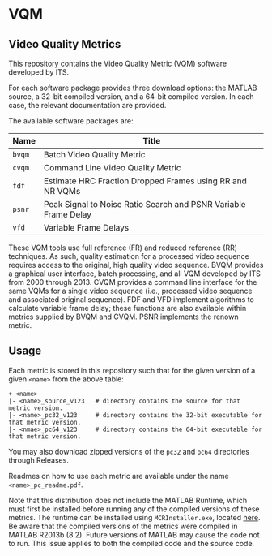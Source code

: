 # VQM
## Video Quality Metrics
This repository contains the Video Quality Metric (VQM) software developed by ITS.

For each software package provides three download options: the MATLAB source, a 32-bit compiled version, and a 64-bit compiled version. In each case, the relevant documentation are provided. 

The available software packages are:

| Name | Title |
| ---- | ----- |
| `bvqm` | Batch Video Quality Metric |
| `cvqm` | Command Line Video Quality Metric |
| `fdf` | Estimate HRC Fraction Dropped Frames using RR and NR VQMs |
| `psnr` | Peak Signal to Noise Ratio Search and PSNR Variable Frame Delay |
| `vfd` | Variable Frame Delays |

These VQM tools use full reference (FR) and reduced reference (RR) techniques. As such, quality estimation for a processed video sequence requires access to the original, high quality video sequence. BVQM provides a graphical user interface, batch processing, and all VQM developed by ITS from 2000 through 2013. CVQM provides a command line interface for the same VQMs for a single video sequence (i.e., processed video sequence and associated original sequence). FDF and VFD implement algorithms to calculate variable frame delay; these functions are also available within metrics supplied by BVQM and CVQM. PSNR implements the renown metric.  

## Usage

Each metric is stored in this repository such that for the given version of a given `<name>` from the above table:
``` 
+ <name>
|- <name>_source_v123   # directory contains the source for that metric version.
|- <name>_pc32_v123     # directory contains the 32-bit executable for that metric version. 
|- <nmae>_pc64_v123     # directory contains the 64-bit executable for that metric version.
```

You may also download zipped versions of the `pc32` and `pc64` directories through Releases.

Readmes on how to use each metric are available under the name `<name>_pc_readme.pdf`.

Note that this distribution does not include the MATLAB Runtime, which must first be installed before running any of the compiled versions of these metrics. The runtime can be installed using `MCRInstaller.exe`, located [here](https://www.mathworks.com/products/compiler/matlab-runtime.html). Be aware that the compiled versions of the metrics were compiled in MATLAB R2013b (8.2). Future versions of MATLAB may cause the code not to run. This issue applies to both the compiled code and the source code. 
